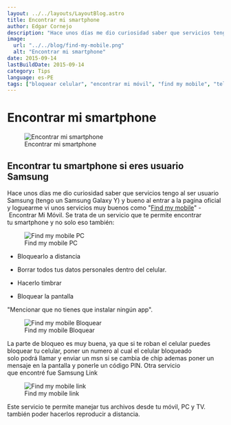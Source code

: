 ```yaml
---
layout: ../../layouts/LayoutBlog.astro
title: Encontrar mi smartphone
author: Edgar Cornejo
description: "Hace unos días me dio curiosidad saber que servicios tengo al ser usuario Samsung tengo un Samsung Galaxy Y y bueno al entrar a la pagina oficial y loguearme vi unos servicios muy buenos como Find my mobile - Encontrar Mi Móvil. Se trata de un servicio que te permite encontrar tu smartphone y no solo eso también."
image:
  url: "../../blog/find-my-mobile.png"
  alt: "Encontrar mi smartphone"
date: 2015-09-14
lastBuildDate: 2015-09-14
category: Tips
language: es-PE
tags: ["bloquear celular", "encontrar mi móvil", "find my mobile", "teléfono perdido"]
---
```


# Encontrar mi smartphone

<figure>
  <img src="../../blog/find-my-mobile.png" alt="Encontrar mi smartphone"/>
  <figcaption>Encontrar mi smartphone</figcaption>
</figure>

## Encontrar tu smartphone si eres usuario Samsung

Hace unos días me dio curiosidad saber que servicios tengo al ser usuario Samsung (tengo un Samsung Galaxy Y) y bueno al entrar a la pagina oficial y loguearme vi unos servicios muy buenos como "<a href="https://www.samsung.com/pe/apps/smartthings-find/" title="Find my mobile" target="_blank">Find my mobile</a>" - Encontrar Mi Móvil. Se trata de un servicio que te permite encontrar tu smartphone y no solo eso también:

<figure>
  <img src="../../blog/find-my-mobile-pc.jpg" alt="Find my mobile PC"/>
  <figcaption>Find my mobile PC</figcaption>
</figure>

- Bloquearlo a distancia

- Borrar todos tus datos personales dentro del celular.

- Hacerlo timbrar

- Bloquear la pantalla

"Mencionar que no tienes que instalar ningún app".

<figure>
  <img src="../../blog/find-my-mobile-bloquear.jpg" alt="Find my mobile Bloquear"/>
  <figcaption>Find my mobile Bloquear</figcaption>
</figure>

La parte de bloqueo es muy buena, ya que si te roban el celular puedes bloquear tu celular, poner un numero al cual el celular bloqueado solo podrá llamar y enviar un msn si se cambia de chip ademas poner un mensaje en la pantalla y ponerle un código PIN. Otra servicio que encontré fue Samsung Link

<figure>
  <img src="../../blog/find-my-mobile-link.jpg" alt="Find my mobile link"/>
  <figcaption>Find my mobile link</figcaption>
</figure>

Este servicio te permite manejar tus archivos desde tu móvil, PC y TV. también poder hacerlos reproducir a distancia.